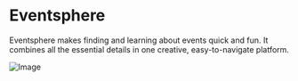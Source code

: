 # Eventsphere
Eventsphere makes finding and learning about events quick and fun. It combines all the essential details in one creative, easy-to-navigate platform.

![Image](https://github.com/user-attachments/assets/d5b59175-125d-40b1-903a-fe340c53cfc6)
